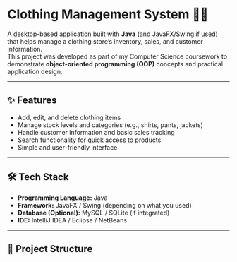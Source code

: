 # Clothing Management System 👕👖

A desktop-based application built with **Java** (and JavaFX/Swing if used) that helps manage a clothing store’s inventory, sales, and customer information.  
This project was developed as part of my Computer Science coursework to demonstrate **object-oriented programming (OOP)** concepts and practical application design.

---

## ✨ Features
- Add, edit, and delete clothing items
- Manage stock levels and categories (e.g., shirts, pants, jackets)
- Handle customer information and basic sales tracking
- Search functionality for quick access to products
- Simple and user-friendly interface

---

## 🛠️ Tech Stack
- **Programming Language:** Java  
- **Framework:** JavaFX / Swing (depending on what you used)  
- **Database (Optional):** MySQL / SQLite (if integrated)  
- **IDE:** IntelliJ IDEA / Eclipse / NetBeans  

---

## 📂 Project Structure
